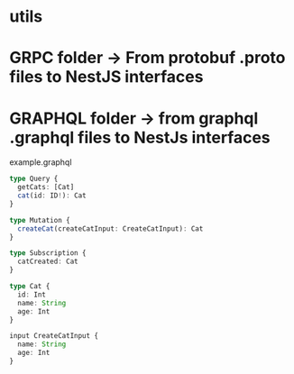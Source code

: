 # utils

# GRPC folder -> From protobuf .proto files to NestJS interfaces

# GRAPHQL folder -> from graphql .graphql files to NestJs interfaces

example.graphql
```ts
type Query {
  getCats: [Cat]
  cat(id: ID!): Cat
}

type Mutation {
  createCat(createCatInput: CreateCatInput): Cat
}

type Subscription {
  catCreated: Cat
}

type Cat {
  id: Int
  name: String
  age: Int
}

input CreateCatInput {
  name: String
  age: Int
}
```